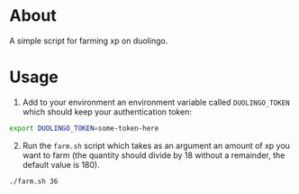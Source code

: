 # About
A simple script for farming xp on duolingo.
# Usage
1. Add to your environment an environment variable called `DUOLINGO_TOKEN` which should keep your authentication token:
```sh
export DUOLINGO_TOKEN=some-token-here
```
2. Run the `farm.sh` script which takes as an argument an amount of xp you want to farm (the quantity should divide by 18 without a remainder, the default value is 180).
```sh
./farm.sh 36
```
